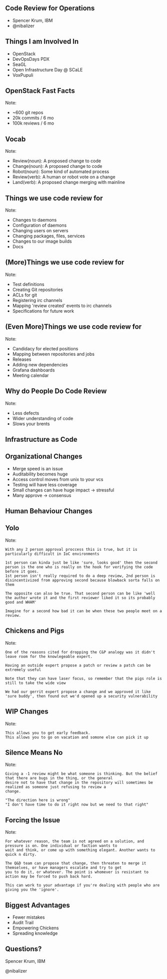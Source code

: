 ## Code Review for Operations

* Spencer Krum, IBM
* @nibalizer



## Things I am Involved In

* OpenStack
* DevOpsDays PDX
* SeaGL
* Open Infrastructure Day @ SCaLE
* VoxPupuli



## OpenStack Fast Facts

Note:

* ~600 git repos
* 20k commits / 6 mo
* 100k reviews / 6 mo



## Vocab

Note:

* Review(noun): A proposed change to code
* Change(noun): A proposed change to code
* Robot(noun): Some kind of automated process
* Review(verb): A human or robot vote on a change
* Land(verb): A proposed change merging with mainline



## Things we use code review for

Note:

* Changes to daemons
* Configuration of daemons
* Changing users on servers
* Changing packages, files, services
* Changes to our image builds
* Docs



## (More)Things we use code review for

Note:

* Test definitions
* Creating Git repositories
* ACLs for git
* Registering irc channels
* Mapping 'review created' events to irc channels
* Specifications for future work




## (Even More)Things we use code review for

Note:

* Candidacy for elected positions
* Mapping between repositories and jobs
* Releases
* Adding new dependencies
* Grafana dashboards
* Meeting calendar



## Why do People Do Code Review


Note:

* Less defects
* Wider understanding of code
* Slows your brents


## Infrastructure as Code




## Organizational Changes

* Merge speed is an issue <!-- .element: class="fragment" -->
* Auditability becomes huge<!-- .element: class="fragment" -->
* Access control moves from unix to your vcs<!-- .element: class="fragment" -->
* Testing will have less coverage<!-- .element: class="fragment" -->
* Small changes can have huge impact -> stressful<!-- .element: class="fragment" -->
* Many approve -> consensus<!-- .element: class="fragment" -->



## Human Behaviour Changes



## Yolo

Note:

    With any 2 person approval proccess this is true, but it is particularly difficult in IoC environments

    1st person can kinda just be like 'sure, looks good' then the second person is the one who is really on the hook for verifying the code before it goes.
    1st person isn't really required to do a deep review, 2nd person is disincentivized from approving second because blowback sorta falls on them

    The opposite can also be true. That second person can be like 'well the author wrote it and the first reviewer liked it so its probably good and WHAM'

    Imagine for a second how bad it can be when these two people meet on a review.



## Chickens and Pigs

Note:

    One of the reasons cited for dropping the C&P analogy was it didn't leave room for the knowlegeable expert.

    Having an outside expert propose a patch or review a patch can be extremely useful

    Note that they can have laser focus, so remember that the pigs role is still to take the wide view

    We had our gerrit expert propose a change and we approved it like 'sure buddy', then found out we'd opened up a security vulnerability



## WIP Changes

Note:

    This allows you to get early feedback.
    This allows you to go on vacation and somone else can pick it up



## Silence Means No

Note: 

    Giving a -1 review might be what someone is thinking. But the belief that there are bugs in the thing, or the general
    desire not to have that change in the repository will sometimes be realized as someone just refusing to review a
    change.

    "The direction here is wrong"
    "I don't have time to do it right now but we need to that right"




## Forcing the Issue

Note:

    For whatever reason, the team is not agreed on a solution, and pressure is on. One individual or faction wants to
    wait and think, or come up with something elegant. Another wants to quick n dirty.

    The Q&D team can propose that change, then threaten to merge it themselves, or have managers escalate and try to get
    you to do it, or whatever. The point is whomever is resistant to action may be forced to push back hard.

    This can work to your advantage if you're dealing with people who are giving you the 'ignore'.



## Biggest Advantages

* Fewer mistakes
* Audit Trail
* Empowering Chickens
* Spreading knowledge



## Questions?

Spencer Krum, IBM

@nibalizer
